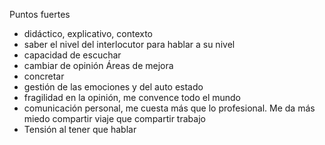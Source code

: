 
Puntos fuertes
- didáctico, explicativo, contexto
- saber el nivel del interlocutor para hablar a su nivel
- capacidad de escuchar
- cambiar de opinión
Áreas de mejora
- concretar
- gestión de las emociones y del auto estado
- fragilidad en la opinión, me convence todo el mundo
- comunicación personal, me cuesta más que lo profesional. Me da más miedo compartir viaje que compartir trabajo
- Tensión al tener que hablar